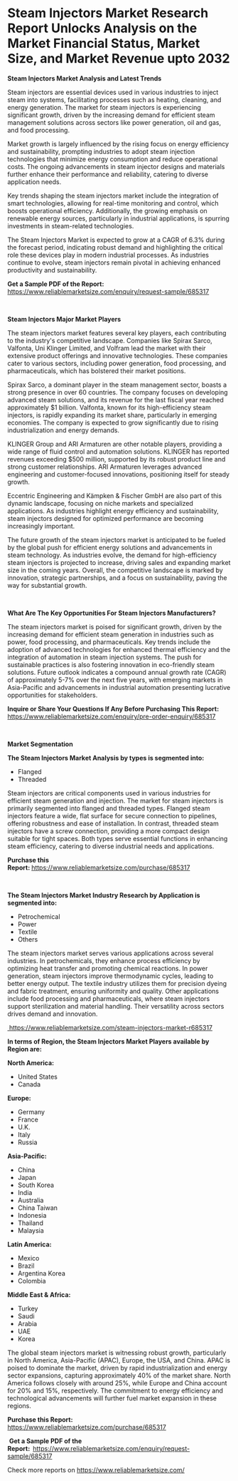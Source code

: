 <p><h1>Steam Injectors Market Research Report Unlocks Analysis on the Market Financial Status, Market Size, and Market Revenue upto 2032</h1></p><p><strong>Steam Injectors Market Analysis and Latest Trends</strong></p>
<p><p>Steam injectors are essential devices used in various industries to inject steam into systems, facilitating processes such as heating, cleaning, and energy generation. The market for steam injectors is experiencing significant growth, driven by the increasing demand for efficient steam management solutions across sectors like power generation, oil and gas, and food processing.</p><p>Market growth is largely influenced by the rising focus on energy efficiency and sustainability, prompting industries to adopt steam injection technologies that minimize energy consumption and reduce operational costs. The ongoing advancements in steam injector designs and materials further enhance their performance and reliability, catering to diverse application needs.</p><p>Key trends shaping the steam injectors market include the integration of smart technologies, allowing for real-time monitoring and control, which boosts operational efficiency. Additionally, the growing emphasis on renewable energy sources, particularly in industrial applications, is spurring investments in steam-related technologies. </p><p>The Steam Injectors Market is expected to grow at a CAGR of 6.3% during the forecast period, indicating robust demand and highlighting the critical role these devices play in modern industrial processes. As industries continue to evolve, steam injectors remain pivotal in achieving enhanced productivity and sustainability.</p></p>
<p><strong>Get a Sample PDF of the Report:&nbsp;</strong> <a href="https://www.reliablemarketsize.com/enquiry/request-sample/685317?utm_campaign=1901&utm_medium=2&utm_source=Github&utm_content=ia&utm_term=19022025&utm_id=steam-injectors">https://www.reliablemarketsize.com/enquiry/request-sample/685317</a></p>
<p>&nbsp;</p>
<p><strong>Steam Injectors Major Market Players</strong></p>
<p><p>The steam injectors market features several key players, each contributing to the industry's competitive landscape. Companies like Spirax Sarco, Valfonta, Uni Klinger Limited, and Volfram lead the market with their extensive product offerings and innovative technologies. These companies cater to various sectors, including power generation, food processing, and pharmaceuticals, which has bolstered their market positions.</p><p>Spirax Sarco, a dominant player in the steam management sector, boasts a strong presence in over 60 countries. The company focuses on developing advanced steam solutions, and its revenue for the last fiscal year reached approximately $1 billion. Valfonta, known for its high-efficiency steam injectors, is rapidly expanding its market share, particularly in emerging economies. The company is expected to grow significantly due to rising industrialization and energy demands.</p><p>KLINGER Group and ARI Armaturen are other notable players, providing a wide range of fluid control and automation solutions. KLINGER has reported revenues exceeding $500 million, supported by its robust product line and strong customer relationships. ARI Armaturen leverages advanced engineering and customer-focused innovations, positioning itself for steady growth.</p><p>Eccentric Engineering and Kämpken & Fischer GmbH are also part of this dynamic landscape, focusing on niche markets and specialized applications. As industries highlight energy efficiency and sustainability, steam injectors designed for optimized performance are becoming increasingly important.</p><p>The future growth of the steam injectors market is anticipated to be fueled by the global push for efficient energy solutions and advancements in steam technology. As industries evolve, the demand for high-efficiency steam injectors is projected to increase, driving sales and expanding market size in the coming years. Overall, the competitive landscape is marked by innovation, strategic partnerships, and a focus on sustainability, paving the way for substantial growth.</p></p>
<p>&nbsp;</p>
<p><strong>What Are The Key Opportunities For Steam Injectors Manufacturers?</strong></p>
<p><p>The steam injectors market is poised for significant growth, driven by the increasing demand for efficient steam generation in industries such as power, food processing, and pharmaceuticals. Key trends include the adoption of advanced technologies for enhanced thermal efficiency and the integration of automation in steam injection systems. The push for sustainable practices is also fostering innovation in eco-friendly steam solutions. Future outlook indicates a compound annual growth rate (CAGR) of approximately 5-7% over the next five years, with emerging markets in Asia-Pacific and advancements in industrial automation presenting lucrative opportunities for stakeholders.</p></p>
<p><strong>Inquire or Share Your Questions If Any Before Purchasing This Report:</strong> <a href="https://www.reliablemarketsize.com/enquiry/pre-order-enquiry/685317?utm_campaign=1901&utm_medium=2&utm_source=Github&utm_content=ia&utm_term=19022025&utm_id=steam-injectors">https://www.reliablemarketsize.com/enquiry/pre-order-enquiry/685317</a></p>
<p>&nbsp;</p>
<p><strong>Market Segmentation</strong></p>
<p><strong>The Steam Injectors Market Analysis by types is segmented into:</strong></p>
<p><ul><li>Flanged</li><li>Threaded</li></ul></p>
<p><p>Steam injectors are critical components used in various industries for efficient steam generation and injection. The market for steam injectors is primarily segmented into flanged and threaded types. Flanged steam injectors feature a wide, flat surface for secure connection to pipelines, offering robustness and ease of installation. In contrast, threaded steam injectors have a screw connection, providing a more compact design suitable for tight spaces. Both types serve essential functions in enhancing steam efficiency, catering to diverse industrial needs and applications.</p></p>
<p><strong>Purchase this Report:&nbsp;</strong><a href="https://www.reliablemarketsize.com/purchase/685317?utm_campaign=1901&utm_medium=2&utm_source=Github&utm_content=ia&utm_term=19022025&utm_id=steam-injectors">https://www.reliablemarketsize.com/purchase/685317</a></p>
<p>&nbsp;</p>
<p><strong>The Steam Injectors Market Industry Research by Application is segmented into:</strong></p>
<p><ul><li>Petrochemical</li><li>Power</li><li>Textile</li><li>Others</li></ul></p>
<p><p>The steam injectors market serves various applications across several industries. In petrochemicals, they enhance process efficiency by optimizing heat transfer and promoting chemical reactions. In power generation, steam injectors improve thermodynamic cycles, leading to better energy output. The textile industry utilizes them for precision dyeing and fabric treatment, ensuring uniformity and quality. Other applications include food processing and pharmaceuticals, where steam injectors support sterilization and material handling. Their versatility across sectors drives demand and innovation.</p></p>
<p><a href="https://www.reliablemarketsize.com/steam-injectors-market-r685317?utm_campaign=1901&utm_medium=2&utm_source=Github&utm_content=ia&utm_term=19022025&utm_id=steam-injectors">&nbsp;https://www.reliablemarketsize.com/steam-injectors-market-r685317</a></p>
<p><strong>In terms of Region, the Steam Injectors Market Players available by Region are:</strong></p>
<p>
    <p> <strong> North America: </strong>
        <ul>
            <li>United States</li>
            <li>Canada</li>
        </ul>
        </p> 
    <p> <strong> Europe: </strong>
        <ul>
            <li>Germany</li>
            <li>France</li>
            <li>U.K.</li>
            <li>Italy</li>
            <li>Russia</li>
        </ul>
        </p> 
    <p> <strong> Asia-Pacific: </strong>
        <ul>
            <li>China</li>
            <li>Japan</li>
            <li>South Korea</li>
            <li>India</li>
            <li>Australia</li>
            <li>China Taiwan</li>
            <li>Indonesia</li>
            <li>Thailand</li>
            <li>Malaysia</li>
        </ul>
        </p> 
    <p> <strong> Latin America: </strong>
        <ul>
            <li>Mexico</li>
            <li>Brazil</li>
            <li>Argentina Korea</li>
            <li>Colombia</li>
        </ul>
        </p> 
    <p> <strong> Middle East & Africa: </strong>
        <ul>
            <li>Turkey</li>
            <li>Saudi</li>
            <li>Arabia</li>
            <li>UAE</li>
            <li>Korea</li>
        </ul>
    </p>
    </p>
<p><p>The global steam injectors market is witnessing robust growth, particularly in North America, Asia-Pacific (APAC), Europe, the USA, and China. APAC is poised to dominate the market, driven by rapid industrialization and energy sector expansions, capturing approximately 40% of the market share. North America follows closely with around 25%, while Europe and China account for 20% and 15%, respectively. The commitment to energy efficiency and technological advancements will further fuel market expansion in these regions.</p></p>
<p><strong>Purchase this Report: </strong><a href="https://www.reliablemarketsize.com/purchase/685317?utm_campaign=1901&utm_medium=2&utm_source=Github&utm_content=ia&utm_term=19022025&utm_id=steam-injectors">https://www.reliablemarketsize.com/purchase/685317</a></p>
<p>&nbsp;<strong>Get a Sample PDF of the Report:&nbsp;&nbsp;</strong><a href="https://www.reliablemarketsize.com/enquiry/request-sample/685317?utm_campaign=1901&utm_medium=2&utm_source=Github&utm_content=ia&utm_term=19022025&utm_id=steam-injectors">https://www.reliablemarketsize.com/enquiry/request-sample/685317</a></p>
<p><strong></strong></p>
<p>Check more reports on <a href="https://www.reliablemarketsize.com/?utm_campaign=1901&utm_medium=2&utm_source=Github&utm_content=ia&utm_term=19022025&utm_id=steam-injectors">https://www.reliablemarketsize.com/</a></p>